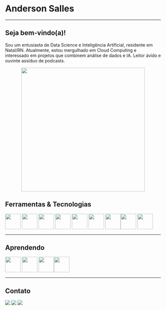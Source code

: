 # Anderson Salles
---
## Seja bem-vindo(a)! 

Sou um entusiasta de Data Science e Inteligência Artificial, residente em Natal/RN. Atualmente, estou mergulhado em Cloud Computing e interessado em projetos que combinem análise de dados e IA. Leitor ávido e ouvinte assíduo de podcasts.
<div align="center">

<img src="https://static.scootpad.com/v2/www/platform/data-science.gif" width="400" height="400">

</div>

## Ferramentas & Tecnologias
<img src="https://cdn.jsdelivr.net/gh/devicons/devicon@latest/icons/tensorflow/tensorflow-original.svg" width="50" height="50"> <img src="https://cdn.jsdelivr.net/gh/devicons/devicon@latest/icons/scikitlearn/scikitlearn-original.svg" width="50" height="50"> <img src="https://cdn.jsdelivr.net/gh/devicons/devicon@latest/icons/mysql/mysql-original-wordmark.svg" width="50" height="50"> <img src="https://cdn.jsdelivr.net/gh/devicons/devicon@latest/icons/apacheairflow/apacheairflow-original-wordmark.svg" width="50" height="50"> <img src="https://cdn.jsdelivr.net/gh/devicons/devicon@latest/icons/apachespark/apachespark-original-wordmark.svg" width="50" height="50"> <img src="https://cdn.jsdelivr.net/gh/devicons/devicon@latest/icons/pytorch/pytorch-original-wordmark.svg" width="50" height="50"> <img src="https://cdn.jsdelivr.net/gh/devicons/devicon@latest/icons/cplusplus/cplusplus-original.svg" width="50" height="50"><img src="https://cdn.jsdelivr.net/gh/devicons/devicon@latest/icons/git/git-original.svg" width="50" height="50"> <img src="https://cdn.jsdelivr.net/gh/devicons/devicon@latest/icons/r/r-original.svg" width="50" height="50">



---
## Aprendendo 

<img src="https://cdn.jsdelivr.net/gh/devicons/devicon@latest/icons/azure/azure-original-wordmark.svg" width="50" height="50"> <img src="https://cdn.jsdelivr.net/gh/devicons/devicon@latest/icons/amazonwebservices/amazonwebservices-original-wordmark.svg" width="50" height="50">
<img src="https://cdn.jsdelivr.net/gh/devicons/devicon@latest/icons/googlecloud/googlecloud-original-wordmark.svg" width="50" height="50"><img src="https://cdn.jsdelivr.net/gh/devicons/devicon@latest/icons/linux/linux-original.svg" width="50" height="50">

---
## Contato

<a href="https://www.linkedin.com/in/anderson-egberto/" target="_blank"><img loading="lazy" src="https://img.shields.io/badge/-LinkedIn-%230077B5?style=for-the-badge&logo=linkedin&logoColor=white" target="_blank"></a> <a href="https://medium.com/@AndersonECSalles"><img loading="lazy" src="https://img.shields.io/badge/Medium-12100E?style=for-the-badge&logo=medium&logoColor=white" target="_blank"></a> <a href="https://www.instagram.com/andersonegberto/?hl=pt-br"><img loading="lazy" src="https://img.shields.io/badge/Instagram-E4405F?style=for-the-badge&logo=instagram&logoColor=white" target="_blank"></a>   







<!--
**andersoncsalles/andersoncsalles** is a ✨ _special_ ✨ repository because its `README.md` (this file) appears on your GitHub profile.
### Hi there 👋

Here are some ideas to get you started:

- 🔭 I’m currently working on ...
- 🌱 I’m currently learning ...
- 👯 I’m looking to collaborate on ...
- 🤔 I’m looking for help with ...
- 💬 Ask me about ...
- 📫 How to reach me: ...
- 😄 Pronouns: ...
- ⚡ Fun fact: ...
-->
